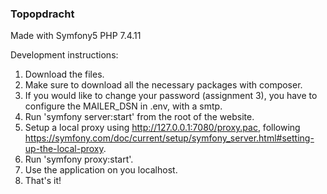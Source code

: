 ### Topopdracht ###
Made with Symfony5 
PHP 7.4.11

Development instructions:

1. Download the files.
2. Make sure to download all the necessary packages with composer.
3. If you would like to change your password (assignment 3), you have to configure the MAILER_DSN in .env, with a smtp.
4. Run 'symfony server:start' from the root of the website.
5. Setup a local proxy using http://127.0.0.1:7080/proxy.pac, following https://symfony.com/doc/current/setup/symfony_server.html#setting-up-the-local-proxy.
6. Run 'symfony proxy:start'.
7. Use the application on you localhost.
8. That's it!
